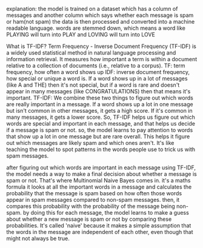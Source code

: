 explanation:
the model is trained on a dataset which has a column of messages and another column which says whether each message is spam or ham(not spam)
the data is then processed and converted into a machine readable language.
words are stemmed down, which means a word like PLAYING will turn into PLAY and LOVING will turn into LOVE

What is TF-IDF? Term Frequency - Inverse Document Frequency (TF-IDF) is a widely used statistical method in natural language processing and information retrieval. It measures how important a term is within a document relative to a collection of documents (i.e., relative to a corpus).
TF: term frequency, how often a word shows up
IDF: inverse document frequency, how special or unique a word is. If a word shows up in a lot of messages (like A and THE) then it's not special, but if a word is rare and doesn't appear in many messages (like CONGRATULATIONS) then that means it's important.
TF-IDF: We combine these two things to figure out which words are really important in a message. If a word shows up a lot in one message but isn't common in other messages, it gets a high score. If it's common in many messages, it gets a lower score.
So, TF-IDF helps us figure out which words are special and important in each message, and that helps us decide if a message is spam or not.
so, the model learns to pay attention to words that show up a lot in one message but are rare overall. This helps it figure out which messages are likely spam and which ones aren't. It's like teaching the model to spot patterns in the words people use to trick us with spam messages.

after figuring out which words are important in each message using TF-IDF, the model needs a way to make a final decision about whether a message is spam or not. That's where Multinomial Naive Bayes comes in. it's a maths formula
it looks at all the important words in a message and calculates the probability that the message is spam based on how often those words appear in spam messages compared to non-spam messages. 
then, it compares this probability with the probability of the message being non-spam.
by doing this for each message, the model learns to make a guess about whether a new message is spam or not by comparing these probabilities. It's called 'naive' because it makes a simple assumption that the words in the message are independent of each other, even though that might not always be true.
